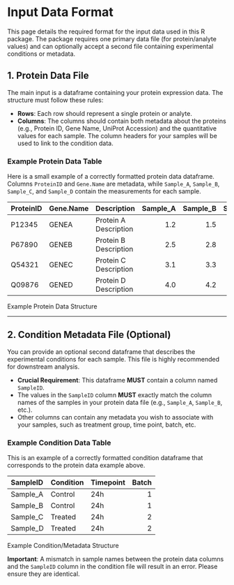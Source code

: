 Input Data Format
================

This page details the required format for the input data used in this R
package. The package requires one primary data file (for protein/analyte
values) and can optionally accept a second file containing experimental
conditions or metadata.

## 1. Protein Data File

The main input is a dataframe containing your protein expression data.
The structure must follow these rules:

- **Rows**: Each row should represent a single protein or analyte.
- **Columns**: The columns should contain both metadata about the
  proteins (e.g., Protein ID, Gene Name, UniProt Accession) and the
  quantitative values for each sample. The column headers for your
  samples will be used to link to the condition data.

### Example Protein Data Table

Here is a small example of a correctly formatted protein data dataframe.
Columns `ProteinID` and `Gene.Name` are metadata, while `Sample_A`,
`Sample_B`, `Sample_C`, and `Sample_D` contain the measurements for each
sample.

| ProteinID | Gene.Name | Description           | Sample_A | Sample_B | Sample_C | Sample_D |
|:----------|:----------|:----------------------|---------:|---------:|---------:|---------:|
| P12345    | GENEA     | Protein A Description |      1.2 |      1.5 |      5.5 |      5.9 |
| P67890    | GENEB     | Protein B Description |      2.5 |      2.8 |      6.2 |      6.5 |
| Q54321    | GENEC     | Protein C Description |      3.1 |      3.3 |      7.8 |      7.5 |
| Q09876    | GENED     | Protein D Description |      4.0 |      4.2 |      8.1 |      8.3 |

Example Protein Data Structure

------------------------------------------------------------------------

## 2. Condition Metadata File (Optional)

You can provide an optional second dataframe that describes the
experimental conditions for each sample. This file is highly recommended
for downstream analysis.

- **Crucial Requirement**: This dataframe **MUST** contain a column
  named `SampleID`.
- The values in the `SampleID` column **MUST** exactly match the column
  names of the samples in your protein data file (e.g., `Sample_A`,
  `Sample_B`, etc.).
- Other columns can contain any metadata you wish to associate with your
  samples, such as treatment group, time point, batch, etc.

### Example Condition Data Table

This is an example of a correctly formatted condition dataframe that
corresponds to the protein data example above.

| SampleID | Condition | Timepoint | Batch |
|:---------|:----------|:----------|------:|
| Sample_A | Control   | 24h       |     1 |
| Sample_B | Control   | 24h       |     1 |
| Sample_C | Treated   | 24h       |     2 |
| Sample_D | Treated   | 24h       |     2 |

Example Condition/Metadata Structure

**Important**: A mismatch in sample names between the protein data
columns and the `SampleID` column in the condition file will result in
an error. Please ensure they are identical.
